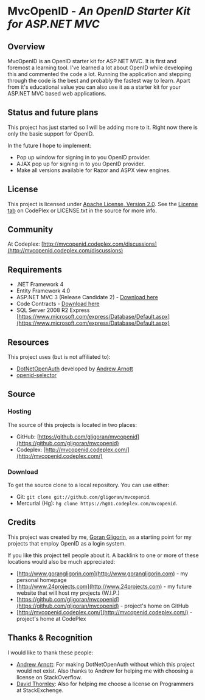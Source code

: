 # MvcOpenID - *An OpenID Starter Kit for ASP.NET MVC*

## Overview
MvcOpenID is an OpenID starter kit for ASP.NET MVC. It is first and foremost a learning tool. I've learned a lot about OpenID while developing this and commented the code a lot. Running the application and stepping through the code is the best and probably the fastest way to learn. Apart from it's educational value you can also use it as a starter kit for your ASP.NET MVC based web applications.

## Status and future plans
This project has just started so I will be adding more to it. Right now there is only the basic support for OpenID. 

In the future I hope to implement:

* Pop up window for signing in to you OpenID provider.
* AJAX pop up for signing in to you OpenID provider.
* Make all versions available for Razor and ASPX view engines.

## License
This project is licensed under [Apache License, Version 2.0](http://opensource.org/licenses/apache2.0.php). See the [License tab](http://mvcopenid.codeplex.com) on CodePlex or LICENSE.txt in the source for more info.

## Community
At Codeplex: [http://mvcopenid.codeplex.com/discussions](http://mvcopenid.codeplex.com/discussions)

## Requirements
* .NET Framework 4
* Entity Framework 4.0
* ASP.NET MVC 3 (Release Candidate 2) - [Download here](http://www.microsoft.com/downloads/en/details.aspx?FamilyID=955d593e-cbd1-4ed1-88eb-02ff79dd74d8&displaylang=en)
* Code Contracts - [Download here](http://msdn.microsoft.com/en-us/devlabs/dd491992.aspx)
* SQL Server 2008 R2 Express [https://www.microsoft.com/express/Database/Default.aspx](https://www.microsoft.com/express/Database/Default.aspx)

## Resources
This project uses (but is not affiliated to):

* [DotNetOpenAuth](http://www.dotnetopenauth.net/) developed by [Andrew Arnott](http://blog.nerdbank.net/)
* [openid-selector](http://code.google.com/p/openid-selector/)

## Source
### Hosting
The source of this projects is located in two places:

* GitHub: [https://github.com/gligoran/mvcopenid](https://github.com/gligoran/mvcopenid)
* Codeplex: [http://mvcopenid.codeplex.com/](http://mvcopenid.codeplex.com/)

### Download
To get the source clone to a local repository. You can use either:

* Git: `git clone git://github.com/gligoran/mvcopenid`.
* Mercurial (Hg): `hg clone https://hg01.codeplex.com/mvcopenid`.

## Credits
This project was created by me, [Goran Gligorin](http://www.gorangligorin.com), as a starting point for my projects that employ OpenID as a login system.

If you like this project tell people about it. A backlink to one or more of these locations would also be much appreciated:

* [http://www.gorangligorin.com](http://www.gorangligorin.com) - my personal homepage
* [http://www.24projects.com](http://www.24projects.com) - my future website that will host my projects (W.I.P.)
* [https://github.com/gligoran/mvcopenid](https://github.com/gligoran/mvcopenid) - project's home on GitHub
* [http://mvcopenid.codeplex.com/](http://mvcopenid.codeplex.com/) - project's home at CodePlex

## Thanks & Recognition
I would like to thank these people:

* [Andrew Arnott](http://blog.nerdbank.net/): For making DotNetOpenAuth without which this project would not exist. Also thanks to Andrew for helping me with choosing a license on StackOverflow.
* [David Thornley](http://programmers.stackexchange.com/users/2344/david-thornley): Also for helping me choose a license on Programmers at StackExchenge.